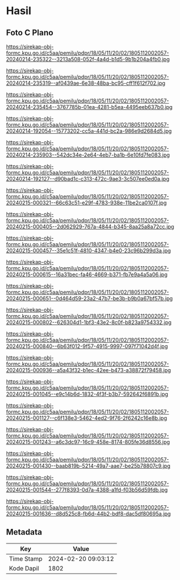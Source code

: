 # Hasil

## Foto C Plano

https://sirekap-obj-formc.kpu.go.id/c5aa/pemilu/pdpr/18/05/11/20/02/1805112002057-20240214-235322--3213a508-052f-4a4d-b1d5-9b1b204a4fb0.jpg

https://sirekap-obj-formc.kpu.go.id/c5aa/pemilu/pdpr/18/05/11/20/02/1805112002057-20240214-235319--af0439ae-6e38-48ba-bc95-cff1f612f702.jpg

https://sirekap-obj-formc.kpu.go.id/c5aa/pemilu/pdpr/18/05/11/20/02/1805112002057-20240214-235454--3767785b-01ea-4281-b5ea-4495eeb637b0.jpg

https://sirekap-obj-formc.kpu.go.id/c5aa/pemilu/pdpr/18/05/11/20/02/1805112002057-20240214-192054--15773202-cc5a-441d-bc2a-986e9d2684d5.jpg

https://sirekap-obj-formc.kpu.go.id/c5aa/pemilu/pdpr/18/05/11/20/02/1805112002057-20240214-235903--542dc34e-2e64-4eb7-ba1b-6e10fd7fe083.jpg

https://sirekap-obj-formc.kpu.go.id/c5aa/pemilu/pdpr/18/05/11/20/02/1805112002057-20240214-192127--d90bad1c-c313-472c-9ae3-3c507ee0ed0a.jpg

https://sirekap-obj-formc.kpu.go.id/c5aa/pemilu/pdpr/18/05/11/20/02/1805112002057-20240215-000321--66c63c51-e29f-4783-938e-11be2ca0107f.jpg

https://sirekap-obj-formc.kpu.go.id/c5aa/pemilu/pdpr/18/05/11/20/02/1805112002057-20240215-000405--2d062929-767a-4844-b345-8aa25a8a72cc.jpg

https://sirekap-obj-formc.kpu.go.id/c5aa/pemilu/pdpr/18/05/11/20/02/1805112002057-20240215-000457--35e1c51f-4810-4347-b4e0-23c96b299d3a.jpg

https://sirekap-obj-formc.kpu.go.id/c5aa/pemilu/pdpr/18/05/11/20/02/1805112002057-20240215-000615--16a31bec-fa46-4669-b371-fb7e9a4a5a06.jpg

https://sirekap-obj-formc.kpu.go.id/c5aa/pemilu/pdpr/18/05/11/20/02/1805112002057-20240215-000651--0d464d59-23a2-47b7-be3b-b9b0a67bf57b.jpg

https://sirekap-obj-formc.kpu.go.id/c5aa/pemilu/pdpr/18/05/11/20/02/1805112002057-20240215-000802--626304d1-1bf3-43e2-8c0f-b823a9754332.jpg

https://sirekap-obj-formc.kpu.go.id/c5aa/pemilu/pdpr/18/05/11/20/02/1805112002057-20240215-000840--6b63f012-9f57-4915-9997-097f71042d4f.jpg

https://sirekap-obj-formc.kpu.go.id/c5aa/pemilu/pdpr/18/05/11/20/02/1805112002057-20240215-000936--a5a43f32-b1ec-42ee-b473-a38872f79458.jpg

https://sirekap-obj-formc.kpu.go.id/c5aa/pemilu/pdpr/18/05/11/20/02/1805112002057-20240215-001045--e9c14b6d-1832-4f3f-b3b7-592642f6891b.jpg

https://sirekap-obj-formc.kpu.go.id/c5aa/pemilu/pdpr/18/05/11/20/02/1805112002057-20240215-001127--c6f138e3-5462-4ed2-9f76-2f6242c16e8b.jpg

https://sirekap-obj-formc.kpu.go.id/c5aa/pemilu/pdpr/18/05/11/20/02/1805112002057-20240215-001243--a6c3dc97-16c9-458e-8174-805fe36d8556.jpg

https://sirekap-obj-formc.kpu.go.id/c5aa/pemilu/pdpr/18/05/11/20/02/1805112002057-20240215-001430--baab819b-5214-49a7-aae7-be25b78807c9.jpg

https://sirekap-obj-formc.kpu.go.id/c5aa/pemilu/pdpr/18/05/11/20/02/1805112002057-20240215-001544--277f8393-0d7a-4388-a1fd-f03b56d59fdb.jpg

https://sirekap-obj-formc.kpu.go.id/c5aa/pemilu/pdpr/18/05/11/20/02/1805112002057-20240215-001636--d8d525c8-fb6d-44b2-bdf8-dac5df80695a.jpg


## Metadata

| Key        | Value               |
| ---------- | ------------------- |
| Time Stamp | 2024-02-20 09:03:12 |
| Kode Dapil | 1802                |




